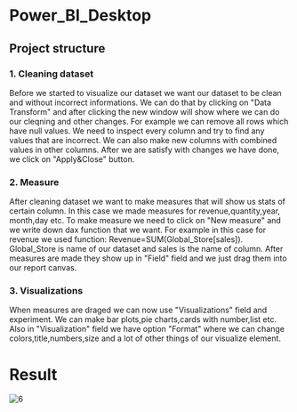 # Power_BI_Desktop

## Project structure
### 1. Cleaning dataset
  Before we started to visualize our dataset we want our dataset to be clean and without incorrect informations. We can  do that by clicking on "Data   Transform" and after clicking the new window will show where we can do our cleqning and other changes. For example  we can  remove all rows which have null values. We need to inspect every column and try to find any values that are incorrect. We can also make new columns with combined values in other columns. After we are satisfy with changes we have done, we click on "Apply&Close" button.
### 2. Measure
  After cleaning dataset we want to make measures that will show us stats of certain column. In this case we made measures for revenue,quantity,year, month,day etc. To make measure we need to click on "New measure" and we write down dax function that we want. For example in this case for revenue we used function: Revenue=SUM(Global_Store[sales]). Global_Store is name of our dataset and sales is the name of column. After measures are made they show up in "Field" field and we just drag them into our report canvas.
  
  ### 3. Visualizations
  When measures are draged we can now use "Visualizations" field and experiment. We can make bar plots,pie charts,cards with number,list etc. Also in "Visualization" field we have option "Format" where we can change colors,title,numbers,size and a lot of other things of our visualize element.
  
  
# Result

![6](https://user-images.githubusercontent.com/77289083/108523076-cd1ca200-72cd-11eb-8887-6b248904dacd.png)
